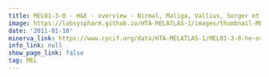 ```yaml
---
title: MEL01-3-0 - H&E - overview - Nirmal, Maliga, Vallius, Sorger et al., 2021
image: https://labsyspharm.github.io/HTA-MELATLAS-1/images/thumbnail-MEL01-3-0-he-overview.jpg
date: '2011-01-10'
minerva_link: https://www.cycif.org/data/HTA-MELATLAS-1/MEL01-3-0-he-overview
info_link: null
show_page_link: false
tag: MEL
---
```

